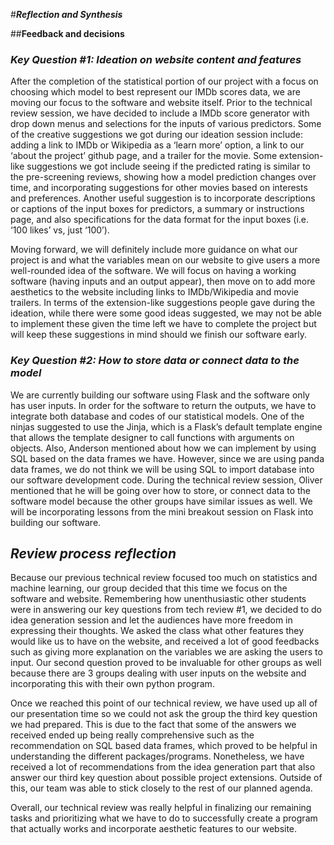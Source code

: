 #***Reflection and Synthesis***

##**Feedback and decisions**

### ***Key Question #1: Ideation on website content and features***
After the completion of the statistical portion of our project with a focus on choosing which model to best represent our IMDb scores data, we are moving our focus to the software and website itself. Prior to the technical review session, we have decided to include a IMDb score generator with drop down menus and selections for the inputs of various predictors. Some of the creative suggestions we got during our ideation session include: adding a link to IMDb or Wikipedia as a ‘learn more’ option, a link to our ‘about the project’ github page, and a trailer for the movie. Some extension-like suggestions we got include seeing if the predicted rating is similar to the pre-screening reviews, showing how a model prediction changes over time, and incorporating suggestions for other movies based on interests and preferences. Another useful suggestion is to incorporate descriptions or captions of the input boxes for predictors, a summary or instructions page, and also specifications for the data format for the input boxes (i.e. ‘100 likes’ vs, just ‘100’). 

Moving forward, we will definitely include more guidance on what our project is and what the variables mean on our website to give users a more well-rounded idea of the software. We will focus on having a working software (having inputs and an output appear), then move on to add more aesthetics to the website including links to IMDb/Wikipedia and movie trailers. In terms of the extension-like suggestions people gave during the ideation, while there were some good ideas suggested, we may not be able to implement these given the time left we have to complete the project but will keep these suggestions in mind should we finish our software early. 

### ***Key Question #2: How to store data or connect data to the model***
We are currently building our software using Flask and the software only has user inputs. In order for the software to return the outputs, we have to integrate both database and codes of our statistical models. One of the ninjas suggested to use the Jinja, which is a Flask’s default template engine that allows the template designer to call functions with arguments on objects. Also, Anderson mentioned about how we can implement by using SQL based on the data frames we have. However, since we are using panda data frames, we do not think we will be using SQL to import database into our software development code. During the technical review session, Oliver mentioned that he will be going over how to store, or connect data to the software model because the other groups have similar issues as well. We will be incorporating lessons from the mini breakout session on Flask into building our software.


## ***Review process reflection***
Because our previous technical review focused too much on statistics and machine learning, our group decided that this time we focus on the software and website. Remembering how unenthusiastic other students were in answering our key questions from tech review #1, we decided to do idea generation session and let the audiences have more freedom in expressing their thoughts. We asked the class what other features they would like us to have on the website, and received a lot of good feedbacks such as giving more explanation on the variables we are asking the users to input. Our second question proved to be invaluable for other groups as well because there are 3 groups dealing with user inputs on the website and incorporating this with their own python program.

Once we reached this point of our technical review, we have used up all of our presentation time so we could not ask the group the third key question we had prepared. This is due to the fact that some of the answers we received ended up being really comprehensive such as the recommendation on SQL based data frames, which proved to be helpful in understanding the different packages/programs. Nonetheless, we have received a lot of recommendations from the idea generation part that also answer our third key question about possible project extensions. Outside of this, our team was able to stick closely to the rest of our planned agenda.

Overall, our technical review was really helpful in finalizing our remaining tasks and prioritizing what we have to do to successfully create a program that actually works and incorporate aesthetic features to our website. 
